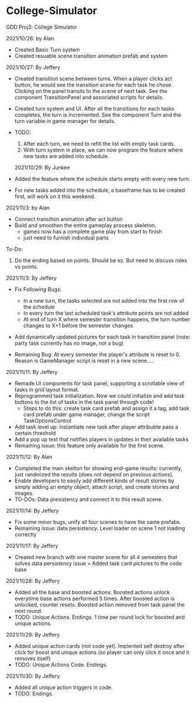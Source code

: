 # College-Simulator
 GDD Proj3: College Simulator

2021/10/26: by Alan
- Created Basic Turn system
- Created resuable scene transition animation prefab and system

2021/10/27: By Jeffery
- Created transition scene between turns.
	When a player clicks act button, he would see the transition scene for each task he chose. Clicking on the panel transits to the scene of next task.
	See the component TransitionPanel and associated scripts for details.
- Created turn system and UI. After all the transitions for each tasks completes, the turn is incremented.
	See the component Turn and the turn variable in game manager for details.
- TODO:
	1. After each turn, we need to refill the list with empty task cards.
	2. With turn system in place, we can now program the feature where new tasks are added into schedule.

  2021/10/29: By Junkee
- Added the feature where the schedule starts empty with every new turn.
- For new tasks added into the schedule, a baseframe has to be created first, will work on it this weekend.

2021/11/3: by Alan
- Connect transition animation after act button
- Build and smoothen the entire gameplay process skeleton.
   - games now has a complete game play from start to finish
   - just need to furnish individual parts

To-Do:
1. Do the ending based on points. Should be ez. But need to discuss roles vs points.

2021/11/3: By Jeffery
- Fix Following Bugs:
	- In a new turn, the tasks selected are not added into the first row of the schedule
	- In every turn the last scheduled task's attribute points are not added
	- At end of turn X where semester transition happens, the turn number changes to X+1 before the semester changes

- Add dynamically updated pictures for each task in transition panel (note: party task currently has no image, not a bug)

- Remaining Bug:
	At every semester the player's attribute is reset to 0. Reason is GameManager script is reset in a new scene....

2021/11/11: By Jeffery
- Remade UI components for task panel, supporting a scrollable view of tasks in grid layout format.
- Reprogrammed task initialization. Now we could initialize and add task buttons to the list of tasks in the task panel through code!
	- Steps to do this: create task card prefab and assign it a tag, add task card prefab under game manager, change the script TaskOptionsControl
- Add task level up: instantiate new task after player attribubte pass a certain threshold
- Add a pop up text that notifies players in updates in their available tasks
- Remaining issue: this feature only available for the first scene.

2021/11/12: By Alan
- Completed the main skelton for showing end-game results: currently, just randmized the results (does not depend on previous actions).
- Enable developers to easily add different kinds of result stories by simply adding an empty object, attach script, and create stories and images.
- TO-DOs: Data presistency and connect it to this result scene.

2021/11/14: By Jeffery
- Fix some minor bugs, unify all four scenes to have the same prefabs.
- Remaining issue: data persistency. Level loader on scene 1 not loading correctly

2021/11/17: By Jeffery
- Created new branch with one master scene for all 4 semesters that solves data persistency issue
= Added task card pictures to the code base

2021/11/28: By Jeffery
- Added all the base and boosted actions. Boosted actions unlock everytime base actions performed 5 times. After boosted action is unlocked, counter resets.
  Boosted action removed from task panel the next round.
- TODO: Unique Actions. Endings. 1 time per round lock for boosted and unique actions.

2021/11/29: By Jeffery
- Added unique action cards (not code yet). Implented self destroy after click for boost and unique actions (so player can only click it once and it removes itself)
- TODO: Unique Actions Code. Endings.

2021/11/30: By Jeffery
- Added all unique action triggers in code.
- TODO: Endings.